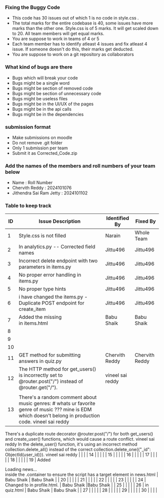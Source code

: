 ### Fixing the Buggy Code

- This code has 30 issues out of which 1 is no code in style.css . 
- The total marks for the entire codebase is 40, some issues have more marks than the other one. Style.css is of 5 marks. It will get scaled down to 20. All team members will get equal marks.
- You are suppose to work in teams of 4 or 5
- Each team member has to identify atleast 4 issues and fix atleast 4 issue. If someone doesn't do this, their marks get deducted.
- You are suppose to work on a git repository as collaborators

### What kind of bugs are there

- Bugs which will break your code
- Bugs might be a single word
- Bugs might be section of removed code
- Bugs might be section of unnecessary code
- Bugs might be useless files
- Bugs might be in the UI/UX of the pages
- Bugs might be in the api calls
- Bugs might be in the dependencies  

### submission format

- Make submissions on moodle
- Do not remove .git folder 
- Only 1 submission per team
- Submit it as Corrected_Code.zip

### Add the names of the members and roll numbers of your team below

- Name : Roll Number
- Chervith Reddy : 2024101076
- Jithendra Sai Ram Jetty : 2024101102

### Table to keep track

| ID  | Issue Description                        | Identified By | Fixed By     |
|-----|------------------------------------------|---------------|--------------|
| 1   | Style.css is not filled                                    |         Narain |     Whole Team     |
| 2   |In analytics.py --  Corrected field names  |     Jittu496          |     Jittu496         |
| 3   | Incorrect delete endpoint with two parameters in items.py  |     Jittu496        |     Jittu496       |
| 4   | No proper error handling  in items.py    |   Jittu496          |      Jittu496       | 
| 5   |    No proper type hints                  |     Jittu496         |    Jittu496          |  
| 6   | i have changed the items.py - Duplicate POST endpoint for create_item  |      Jittu496       |     Jittu496     |     
| 7   |   Added the missing <div class="container"> in items.html           |    Babu Shaik        |Babu Shaik   |
| 8   |                                          |               |              |
| 9   |                                          |               |              |
| 10  |                                          |               |              |
| 11  | GET method for submitting answers in quiz.py          |    Chervith Reddy           |     Chervith Reddy         |
| 12  |    The HTTP method for get_users() is incorrectly set to @router.post("/") instead of @router.get("/"). | vineel sai reddy         
|               |              |
| 13  |        There's a random comment about music genres: # whats ur favorite genre of music ??? mine is EDM which doesn't belong in production code.  vineel sai reddy
There's a duplicate route decorator @router.post("/") for both get_users() and create_user() functions, which would cause a route conflict. vineel sai reddy 
In the delete_user() function, it's using an incorrect method collection.delete_all() instead of the correct collection.delete_one({"_id": ObjectId(user_id)}).    vineel sai reddy                               |               |              |
| 14  |                                          |               |              |
| 15  |                                          |               |              |
| 16  |                                          |               |              |
| 17  |                                          |               |              |
| 18  |                                          |               |              |
| 19  |  Added <div id="news">Loading news...</div> inside the .container to ensure the script has a target element in news.html  | Babu Shaik     |  Babu Shaik           | 
| 20  |                                          |               |              |
| 21  |                                          |               |              |
| 22  |                                          |               |              |
| 23  |                                          |               |              |
| 24  | Changed <script src="styles/profile.js"></script> to <script src="scripts/profile.js"></script> in profile.html.  | Babu Shaik             |Babu Shaik      |
| 25  |                                          |               |              |
| 26  | <script src="scripts/quiz.js"></script>   in quiz.html                                     | Babu Shaik          | Babu Shaik            | 
 | 27 |                                            |          |                 |
| 28  |                                          |               |              |
| 29  |                                          |               |              |
| 30  |                                          |               |              |
